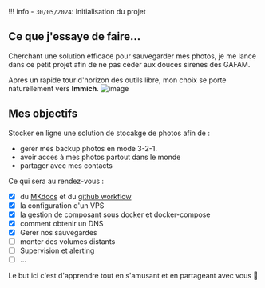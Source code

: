 !!! info
    - `30/05/2024`: Initialisation du projet

## Ce que j'essaye de faire...

Cherchant une solution efficace pour sauvegarder mes photos, je me lance dans ce petit projet afin de ne pas céder aux douces sirenes des GAFAM.

Apres un rapide tour d'horizon des outils libre, mon choix se porte naturellement vers **Immich**.
![image]([https://cdn.pixabay.com/photo/2016/03/31/19/39/device-1295187_960_720.png](https://immich.app/img/immich-logo-stacked-dark.svg))

## Mes objectifs 

Stocker en ligne une solution de stocakge de photos afin de : 
- gerer mes backup photos en mode 3-2-1.
- avoir acces à mes photos partout dans le monde
- partager avec mes contacts


Ce qui sera au rendez-vous : 

- [x] du [MKdocs](https://www.mkdocs.org/) et du [github workflow](https://docs.github.com/fr/actions/using-workflows)
- [x] la configuration d'un VPS
- [x] la gestion de composant sous docker et docker-compose
- [x] comment obtenir un DNS
- [x] Gerer nos sauvegardes
- [ ] monter des volumes distants
- [ ] Supervision et alerting
- [ ] ...

Le but ici c'est d'apprendre tout en s'amusant et en partageant avec vous :rocket:
